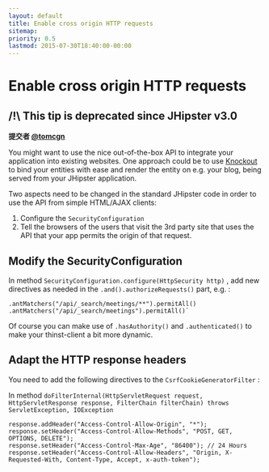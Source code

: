 ```yaml
---
layout: default
title: Enable cross origin HTTP requests
sitemap:
priority: 0.5
lastmod: 2015-07-30T18:40:00-00:00
---
```


# Enable cross origin HTTP requests

## /!\ This tip is deprecated since JHipster v3.0

__提交者 [@tomcgn](https://github.com/tomcgn)__

You might want to use the nice out-of-the-box API to integrate your application into existing websites.
One approach could be to use [Knockout](https://github.com/knockout/knockout) to bind your entities with ease and render the entity on e.g. your blog, being served from your JHipster application.

Two aspects need to be changed in the standard JHipster code in order to use the API from simple HTML/AJAX clients:

1. Configure the `SecurityConfiguration`
2. Tell the browsers of the users that visit the 3rd party site that uses the API that your app permits the origin of that request.

## Modify the SecurityConfiguration

In method `SecurityConfiguration.configure(HttpSecurity http)` , add new directives as needed in the `.and().authorizeRequests()` part, e.g. :

    .antMatchers("/api/_search/meetings/**").permitAll()
    .antMatchers("/api/_search/meetings").permitAll()`

Of course you can make use of `.hasAuthority()` and `.authenticated()` to make your thinst-client a bit more dynamic.

## Adapt the HTTP response headers

You need to add the following directives to the `CsrfCookieGeneratorFilter` :

In method `doFilterInternal(HttpServletRequest request, HttpServletResponse response, FilterChain filterChain) throws ServletException, IOException`

    response.addHeader("Access-Control-Allow-Origin", "*");
    response.setHeader("Access-Control-Allow-Methods", "POST, GET, OPTIONS, DELETE");
    response.setHeader("Access-Control-Max-Age", "86400"); // 24 Hours
    response.setHeader("Access-Control-Allow-Headers", "Origin, X-Requested-With, Content-Type, Accept, x-auth-token");
